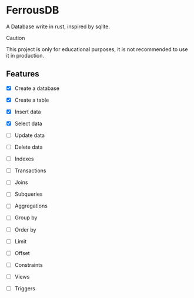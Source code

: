 # FerrousDB
A Database write in rust, inspired by sqlite.

> [!CAUTION]
> This project is only for educational purposes, it is not recommended to use it in production.

## Features
- [x] Create a database
- [x] Create a table
- [x] Insert data
- [x] Select data
- [ ] Update data
- [ ] Delete data
- [ ] Indexes
- [ ] Transactions
- [ ] Joins
- [ ] Subqueries
- [ ] Aggregations
- [ ] Group by
- [ ] Order by
- [ ] Limit
- [ ] Offset
- [ ] Constraints
- [ ] Views
- [ ] Triggers

